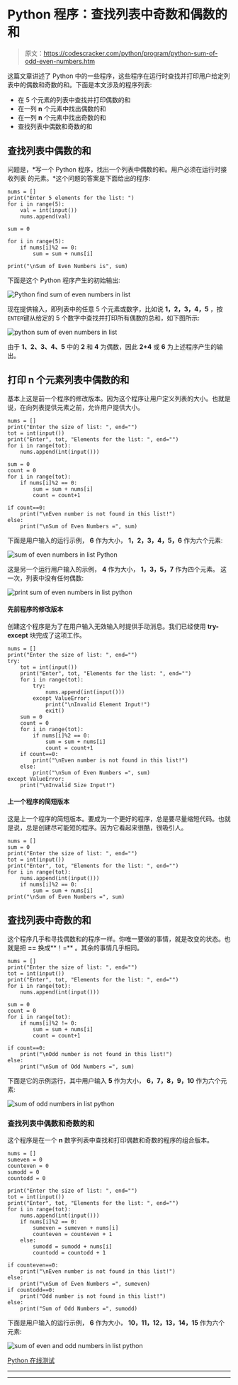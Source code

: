 # Python 程序：查找列表中奇数和偶数的和

> 原文：<https://codescracker.com/python/program/python-sum-of-odd-even-numbers.htm>

这篇文章讲述了 Python 中的一些程序，这些程序在运行时查找并打印用户给定列表中的偶数和奇数的和。下面是本文涉及的程序列表:

*   在 5 个元素的列表中查找并打印偶数的和
*   在一列 **n** 个元素中找出偶数的和
*   在一列 **n** 个元素中找出奇数的和
*   查找列表中偶数和奇数的和

## 查找列表中偶数的和

问题是，*写一个 Python 程序，找出一个列表中偶数的和。用户必须在运行时接收列表 的元素。*这个问题的答案是下面给出的程序:

```
nums = []
print("Enter 5 elements for the list: ")
for i in range(5):
    val = int(input())
    nums.append(val)

sum = 0

for i in range(5):
    if nums[i]%2 == 0:
        sum = sum + nums[i]

print("\nSum of Even Numbers is", sum)
```

下面是这个 Python 程序产生的初始输出:

![Python find sum of even numbers in list](img/f95e6e4ee35d552f7e13df3666e2403e.png)

现在提供输入，即列表中的任意 5 个元素或数字，比如说 **1，2，3，4，5** ，按 `ENTER`键从给定的 5 个数字中查找并打印所有偶数的总和，如下图所示:

![python sum of even numbers in list](img/1091429af6fa17fb09f3c61003b3b11b.png)

由于 **1、2、3、4、5** 中的 **2** 和 **4** 为偶数，因此 **2+4** 或 **6** 为上述程序产生的输出。

## 打印 n 个元素列表中偶数的和

基本上这是前一个程序的修改版本。因为这个程序让用户定义列表的大小。也就是说，在向列表提供元素之前，允许用户提供大小。

```
nums = []
print("Enter the size of list: ", end="")
tot = int(input())
print("Enter", tot, "Elements for the list: ", end="")
for i in range(tot):
    nums.append(int(input()))

sum = 0
count = 0
for i in range(tot):
    if nums[i]%2 == 0:
        sum = sum + nums[i]
        count = count+1

if count==0:
    print("\nEven number is not found in this list!")
else:
    print("\nSum of Even Numbers =", sum)
```

下面是用户输入的运行示例， **6** 作为大小， **1，2，3，4，5，6** 作为六个元素:

![sum of even numbers in list Python](img/7138172d15911ba716d44131bc8a565c.png)

这是另一个运行用户输入的示例， **4** 作为大小， **1，3，5，7** 作为四个元素。 这一次，列表中没有任何偶数:

![print sum of even numbers in list python](img/fdffe391a1d52c0ad732b50fe2afcce0.png)

#### 先前程序的修改版本

创建这个程序是为了在用户输入无效输入时提供手动消息。我们已经使用 **try-except** 块完成了这项工作。

```
nums = []
print("Enter the size of list: ", end="")
try:
    tot = int(input())
    print("Enter", tot, "Elements for the list: ", end="")
    for i in range(tot):
        try:
            nums.append(int(input()))
        except ValueError:
            print("\nInvalid Element Input!")
            exit()
    sum = 0
    count = 0
    for i in range(tot):
        if nums[i]%2 == 0:
            sum = sum + nums[i]
            count = count+1
    if count==0:
        print("\nEven number is not found in this list!")
    else:
        print("\nSum of Even Numbers =", sum)
except ValueError:
    print("\nInvalid Size Input!")
```

#### 上一个程序的简短版本

这是上一个程序的简短版本。要成为一个更好的程序，总是要尽量缩短代码。也就是说，总是创建尽可能短的程序。因为它看起来很酷，很吸引人。

```
nums = []
sum = 0
print("Enter the size of list: ", end="")
tot = int(input())
print("Enter", tot, "Elements for the list: ", end="")
for i in range(tot):
    nums.append(int(input()))
    if nums[i]%2 == 0:
        sum = sum + nums[i]
print("\nSum of Even Numbers =", sum)
```

## 查找列表中奇数的和

这个程序几乎和寻找偶数和的程序一样。你唯一要做的事情，就是改变的状态。也就是把 **==** 换成**！=** 。其余的事情几乎相同。

```
nums = []
print("Enter the size of list: ", end="")
tot = int(input())
print("Enter", tot, "Elements for the list: ", end="")
for i in range(tot):
    nums.append(int(input()))

sum = 0
count = 0
for i in range(tot):
    if nums[i]%2 != 0:
        sum = sum + nums[i]
        count = count+1

if count==0:
    print("\nOdd number is not found in this list!")
else:
    print("\nSum of Odd Numbers =", sum)
```

下面是它的示例运行，其中用户输入 **5** 作为大小， **6，7，8，9，10** 作为六个元素:

![sum of odd numbers in list python](img/0a4bb935c15171ba288a49df9c7466ba.png)

### 查找列表中偶数和奇数的和

这个程序是在一个 **n** 数字列表中查找和打印偶数和奇数的程序的组合版本。

```
nums = []
sumeven = 0
counteven = 0
sumodd = 0
countodd = 0

print("Enter the size of list: ", end="")
tot = int(input())
print("Enter", tot, "Elements for the list: ", end="")
for i in range(tot):
    nums.append(int(input()))
    if nums[i]%2 == 0:
        sumeven = sumeven + nums[i]
        counteven = counteven + 1
    else:
        sumodd = sumodd + nums[i]
        countodd = countodd + 1

if counteven==0:
    print("\nEven number is not found in this list!")
else:
    print("\nSum of Even Numbers =", sumeven)
if countodd==0:
    print("Odd number is not found in this list!")
else:
    print("Sum of Odd Numbers =", sumodd)
```

下面是用户输入的运行示例， **6** 作为大小， **10，11，12，13，14，15** 作为六个元素:

![sum of even and odd numbers in list python](img/e362da9390271d6e73251ed6c1c2ccc3.png)

[Python 在线测试](/exam/showtest.php?subid=10)

* * *

* * *